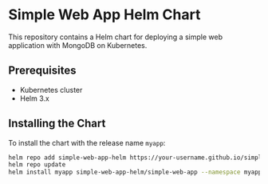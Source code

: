 # Simple Web App Helm Chart

This repository contains a Helm chart for deploying a simple web application with MongoDB on Kubernetes.

## Prerequisites

- Kubernetes cluster
- Helm 3.x

## Installing the Chart

To install the chart with the release name `myapp`:

```bash
helm repo add simple-web-app-helm https://your-username.github.io/simple-web-app-helm-chart
helm repo update
helm install myapp simple-web-app-helm/simple-web-app --namespace myapp --create-namespace
